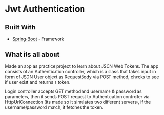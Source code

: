 # Jwt Authentication


## Built With

* [Spring-Boot](https://www.oracle.com/java/technologies/java-ee-glance.html) - Framework

## What its all about

Made an app as practice project to learn about JSON Web Tokens.
The app consists of an Authentication controller, which is a class that takes input in form of JSON User object as RequestBody via POST 
method, checks to see if user exist and returns a token.

Login controller accepts GET method and username & password as parameters, then it sends POST request to Authentication controller via 
HttpUrlConnection (its made so it simulates two different servers), if the username/password match, it fetches the token.

